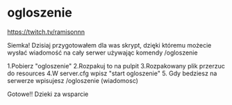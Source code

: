 # ogloszenie
https://twitch.tv/ramisonnn

Siemka! Dzisiaj przygotowałem dla was skrypt, dzięki któremu możecie wysłać wiadomość na cały serwer używając komendy /ogloszenie

1.Pobierz "ogloszenie"
2.Rozpakuj to na pulpit
3.Rozpakowany plik przerzuc do resources
4.W server.cfg wpisz "start ogloszenie"
5. Gdy bedziesz na serwerze wpisujesz /ogloszenie (wiadomosc)

Gotowe!!
Dzieki za wsparcie
